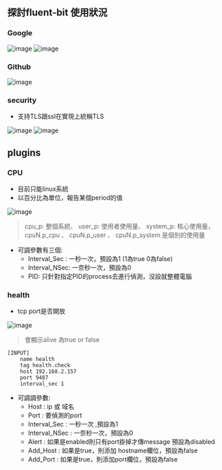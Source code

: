 ## 探討fluent-bit 使用狀況
### Google
![image](https://user-images.githubusercontent.com/62127656/182534146-2a53e071-5c88-4dee-8a21-afe19ca72169.png)
![image](https://user-images.githubusercontent.com/62127656/182534604-e409cdcd-f8d3-4d88-93e9-95b09f1ce5d5.png)
### Github 
![image](https://user-images.githubusercontent.com/62127656/182535545-570f5046-2112-4aab-b8fc-4ab98cae041c.png)

### security 
* 支持TLS跟ssl在實現上統稱TLS

![image](https://user-images.githubusercontent.com/62127656/182535795-0c1fa8e2-9092-45ff-9d57-fd4fc20f0823.png)
![image](https://user-images.githubusercontent.com/62127656/182535799-49481b96-2852-47af-b682-0d4d3a4e924e.png)

## plugins

### CPU 
* 目前只能linux系統
* 以百分比為單位，報告某個period的值

![image](https://user-images.githubusercontent.com/62127656/182537733-e4ef1860-d5ea-4904-b749-b554523d486d.png)
> cpu_p: 整個系統、 user_p: 使用者使用量、 system_p: 核心使用量， cpuN.p_cpu 、 cpuN.p_user 、 cpuN.p_system 是個別的使用量

* 可調參數有三個: 
   * Interval_Sec : 一秒一次，預設為1 (1為true 0為false)
   * Interval_NSec: 一奈秒一次，預設為0 
   * PID: 只針對指定PID的process去進行偵測，沒設就整體電腦

### health 
* tcp port是否開放

![image](https://user-images.githubusercontent.com/62127656/182757795-9600c132-adb8-4ed0-b82c-21f56738b5d0.png)
> 會顯示alive 為true or false

```
[INPUT]
    name health
    tag health.check
    host 192.168.2.157
    port 9487
    interval_sec 1
```

* 可調調參數:
   * Host : ip 或 域名
   * Port : 要偵測的port
   * Interval_Sec : 一秒一次 ,預設為1
   * Interval_NSec : 一奈秒一次，預設為0
   * Alert : 如果是enabled則只有port掛掉才傳message 預設為disabled
   * Add_Host : 如果是true，則添加 hostname欄位，預設為false
   * Add_Port : 如果是true，則添加port欄位，預設為false
